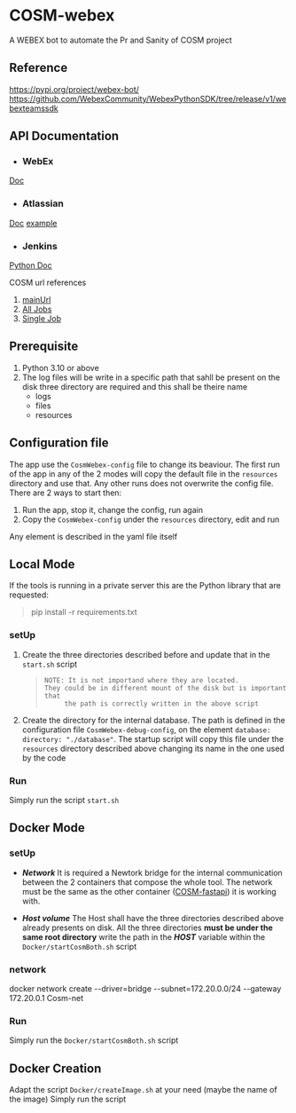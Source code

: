 
# COSM-webex
A WEBEX bot to automate the Pr and Sanity of COSM project

     


## Reference
https://pypi.org/project/webex-bot/
https://github.com/WebexCommunity/WebexPythonSDK/tree/release/v1/webexteamssdk

     


## API Documentation
-  ### WebEx
[Doc](https://webexcommunity.github.io/WebexPythonSDK/user/quickstart.html)

-  ### Atlassian
[Doc](https://atlassian-python-api.readthedocs.io/)
[example](https://github.com/atlassian-api/atlassian-python-api/tree/master/examples)

-  ### Jenkins
[Python Doc](https://python-jenkins.readthedocs.io/en/latest/)

COSM url references
1. [mainUrl](https://engci-private-gpk.cisco.com/jenkins/svo/job/svo_multibranch)
2. [All Jobs](https://engci-private-gpk.cisco.com/jenkins/svo/job/svo_multibranch/view/change-requests)
3. [Single Job](https://engci-private-gpk.cisco.com/jenkins/svo/job/svo_multibranch/view/change-requests/job/<PR#>/)

     


## Prerequisite
 1. Python 3.10 or above
 2. The log files will be write in a specific path that sahll be present
    on the disk three directory are required and this shall be theire
    name 
     - logs
     - files
     - resources
     


## Configuration file
The app use the `CosmWebex-config` file to change its beaviour.
The first run of the app in any of the 2 modes will copy the default file in the `resources` directory and use that.
Any other runs does not overwrite the config file.
There are 2 ways to start then:

 1. Run the app, stop it, change the config, run again
 2. Copy the `CosmWebex-config` under the `resources` directory, edit and run

Any element is described in the yaml file itself
     


## Local Mode
If the tools is running in a private server this are the Python library that are requested:
> pip install -r requirements.txt

###  setUp
 1. Create the three directories described before and update that in the
    `start.sh` script    
    >     NOTE: It is not importand where they are located.
    >     They could be in different mount of the disk but is important that 
    >          the path is correctly written in the above script    
2. Create the directory for the internal database.
     The path is defined in the configuration file `CosmWebex-debug-config`,
    on the element  `database: directory: "./database"`.
    The startup script will copy this file under the `resources` directory described above changing its name in the one used by the code
 
###  Run
Simply run the script `start.sh` 

     


## Docker Mode
###  setUp
 - ***Network***
It is required a Newtork bridge for the internal communication between the 2 containers that compose the whole tool.
The network must be the same as the other container  ([COSM-fastapi](https://wwwin-github.cisco.com/mfontane/COSM-fastApi)) it is working with.

 - ***Host volume***
 The Host shall have the three directories described above already presents on disk.
 All the three directories **must be under the same root directory**
 write the path in the  ***HOST*** variable within the  `Docker/startCosmBoth.sh` script

### network
docker network create --driver=bridge --subnet=172.20.0.0/24 --gateway 172.20.0.1 Cosm-net

###  Run
Simply run the `Docker/startCosmBoth.sh` script

     


## Docker Creation
Adapt the script `Docker/createImage.sh` at your need (maybe the name of the image)
Simply run the script 